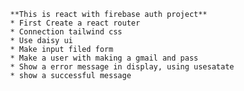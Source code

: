             **This is react with firebase auth project**
            * First Create a react router
            * Connection tailwind css
            * Use daisy ui
            * Make input filed form
            * Make a user with making a gmail and pass
            * Show a error message in display, using usesatate
            * show a successful message